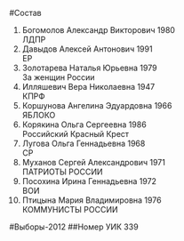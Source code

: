 #Состав
1. Богомолов Александр Викторович 1980   
    ЛДПР
2. Давыдов Алексей Антонович 1991   
    ЕР
3. Золотарева Наталья Юрьевна 1979   
    За женщин России
4. Илляшевич Вера Николаевна 1947   
    КПРФ
5. Коршунова Ангелина Эдуардовна 1966   
    ЯБЛОКО
6. Корякина Ольга Сергеевна 1986   
    Российский Красный Крест
7. Лугова Ольга Геннадьевна 1968   
    СР
8. Муханов Сергей Александрович 1971   
    ПАТРИОТЫ РОССИИ
9. Посохина Ирина Геннадьевна 1972   
    ВОИ
10. Птицына Мария Владимировна 1976   
    КОММУНИСТЫ РОССИИ

#Выборы-2012
##Номер УИК
339